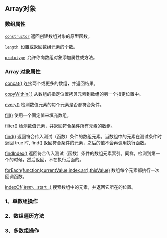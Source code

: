 ## Array对象

### 数组属性

[`constructor`](http://www.runoob.com/jsref/jsref-constructor-array.html) 返回创建数组对象的原型函数。

[`length`](http://www.runoob.com/jsref/jsref-length-array.html)` `设置或返回数组元素的个数。

[`prototype`](http://www.runoob.com/jsref/jsref-prototype-array.html)` `允许你向数组对象添加属性或方法。

### Array 对象属性

[concat\(\)](http://www.runoob.com/jsref/jsref-concat-array.html) 连接两个或更多的数组，并返回结果。

[copyWithin\( \)](http://www.runoob.com/jsref/jsref-copywithin.html) 从数组的指定位置拷贝元素到数组的另一个指定位置中。

[every\(\)](http://www.runoob.com/jsref/jsref-every.html)  检测数值元素的每个元素是否都符合条件。

[fill\(\)](http://www.runoob.com/jsref/jsref-fill.html) 使用一个固定值来填充数组。

[filter\(\)](http://www.runoob.com/jsref/jsref-filter.html) 检测数值元素，并返回符合条件所有元素的数组。

[find\(\)](http://www.runoob.com/jsref/jsref-find.html) 返回符合传入测试（函数）条件的数组元素。当数组中的元素在测试条件时返回 true 时, find\(\) 返回符合条件的元素，之后的值不会再调用执行函数。

[findIndex\(\)](http://www.runoob.com/jsref/jsref-findindex.html) 返回符合传入测试（函数）条件的数组元素索引。同样，检测到第一个的时候，然后返回，不在执行后面的。

[forEach\(function\(currentValue,index,arr\),thisValue\)](http://www.runoob.com/jsref/jsref-foreach.html)  数组每个元素都执行一次回调函数。

[indexOf\( _item_,  _start _\)](http://www.runoob.com/jsref/jsref-indexof-array.html) 搜索数组中的元素，并返回它所在的位置。

### 1、单数组操作

### 2、数组遍历方法

### 3、多数组操作



